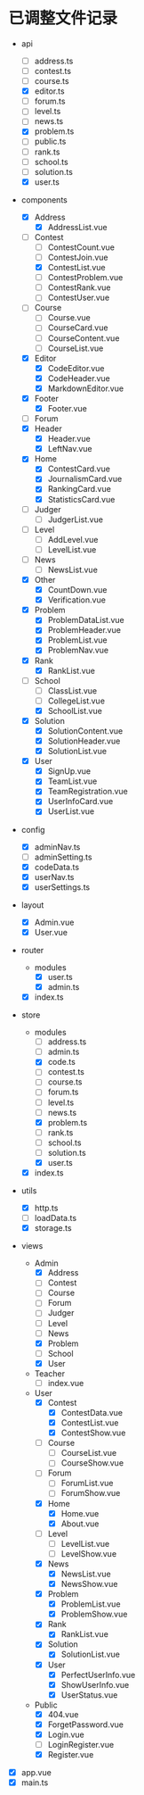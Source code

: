 # 已调整文件记录

- api
  - [ ] address.ts
  - [ ] contest.ts
  - [ ] course.ts
  - [x] editor.ts
  - [ ] forum.ts
  - [ ] level.ts
  - [ ] news.ts
  - [x] problem.ts
  - [ ] public.ts
  - [ ] rank.ts
  - [ ] school.ts
  - [ ] solution.ts
  - [x] user.ts
- components
  - [x] Address
    - [x] AddressList.vue
  - [ ] Contest
    - [ ] ContestCount.vue
    - [ ] ContestJoin.vue
    - [x] ContestList.vue
    - [ ] ContestProblem.vue
    - [ ] ContestRank.vue
    - [ ] ContestUser.vue
  - [ ] Course
    - [ ] Course.vue
    - [ ] CourseCard.vue
    - [ ] CourseContent.vue
    - [ ] CourseList.vue
  - [x] Editor
    - [x] CodeEditor.vue
    - [x] CodeHeader.vue
    - [x] MarkdownEditor.vue
  - [x] Footer
    - [x] Footer.vue
  - [ ] Forum
  - [x] Header
    - [x] Header.vue
    - [x] LeftNav.vue
  - [x] Home
    - [x] ContestCard.vue
    - [x] JournalismCard.vue
    - [x] RankingCard.vue
    - [x] StatisticsCard.vue
  - [ ] Judger
    - [ ] JudgerList.vue
  - [ ] Level
    - [ ] AddLevel.vue
    - [ ] LevelList.vue
  - [ ] News
    - [ ] NewsList.vue
  - [x] Other
    - [x] CountDown.vue
    - [x] Verification.vue
  - [x] Problem
    - [x] ProblemDataList.vue
    - [x] ProblemHeader.vue
    - [x] ProblemList.vue
    - [x] ProblemNav.vue
  - [x] Rank
    - [x] RankList.vue
  - [ ] School
    - [ ] ClassList.vue
    - [ ] CollegeList.vue
    - [x] SchoolList.vue
  - [x] Solution
    - [x] SolutionContent.vue
    - [x] SolutionHeader.vue
    - [x] SolutionList.vue
  - [x] User
    - [x] SignUp.vue
    - [x] TeamList.vue
    - [x] TeamRegistration.vue
    - [x] UserInfoCard.vue
    - [x] UserList.vue
- config

  - [x] adminNav.ts
  - [ ] adminSetting.ts
  - [x] codeData.ts
  - [x] userNav.ts
  - [x] userSettings.ts

- layout

  - [x] Admin.vue
  - [x] User.vue

- router

  - modules
    - [x] user.ts
    - [x] admin.ts
  - [x] index.ts

- store

  - modules
    - [ ] address.ts
    - [ ] admin.ts
    - [x] code.ts
    - [ ] contest.ts
    - [ ] course.ts
    - [ ] forum.ts
    - [ ] level.ts
    - [ ] news.ts
    - [x] problem.ts
    - [ ] rank.ts
    - [ ] school.ts
    - [ ] solution.ts
    - [x] user.ts
  - [x] index.ts

- utils
  - [x] http.ts
  - [ ] loadData.ts
  - [x] storage.ts
- views

  - Admin
    - [x] Address
    - [ ] Contest
    - [ ] Course
    - [ ] Forum
    - [ ] Judger
    - [ ] Level
    - [ ] News
    - [x] Problem
    - [ ] School
    - [x] User
  - Teacher
    - [ ] index.vue
  - User
    - [x] Contest
      - [x] ContestData.vue
      - [x] ContestList.vue
      - [x] ContestShow.vue
    - [ ] Course
      - [ ] CourseList.vue
      - [ ] CourseShow.vue
    - [ ] Forum
      - [ ] ForumList.vue
      - [ ] ForumShow.vue
    - [x] Home
      - [x] Home.vue
      - [x] About.vue
    - [ ] Level
      - [ ] LevelList.vue
      - [ ] LevelShow.vue
    - [x] News
      - [x] NewsList.vue
      - [x] NewsShow.vue
    - [x] Problem
      - [x] ProblemList.vue
      - [x] ProblemShow.vue
    - [x] Rank
      - [x] RankList.vue
    - [x] Solution
      - [x] SolutionList.vue
    - [x] User
      - [x] PerfectUserInfo.vue
      - [x] ShowUserInfo.vue
      - [x] UserStatus.vue
  - Public
    - [x] 404.vue
    - [x] ForgetPassword.vue
    - [x] Login.vue
    - [ ] LoginRegister.vue
    - [x] Register.vue

- [x] app.vue
- [x] main.ts
